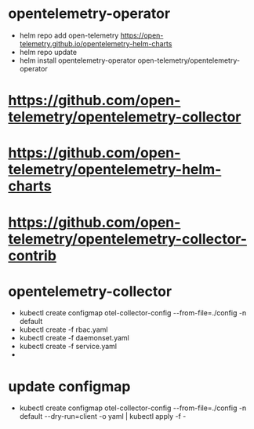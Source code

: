 # opentelemetry-operator
* helm repo add open-telemetry https://open-telemetry.github.io/opentelemetry-helm-charts
* helm repo update
* helm install opentelemetry-operator open-telemetry/opentelemetry-operator

# https://github.com/open-telemetry/opentelemetry-collector
# https://github.com/open-telemetry/opentelemetry-helm-charts
# https://github.com/open-telemetry/opentelemetry-collector-contrib

# opentelemetry-collector
* kubectl create configmap otel-collector-config --from-file=./config -n default
* kubectl create -f rbac.yaml
* kubectl create -f daemonset.yaml
* kubectl create -f service.yaml
* 
# update configmap
* kubectl create configmap otel-collector-config --from-file=./config -n default --dry-run=client -o yaml | kubectl apply -f -